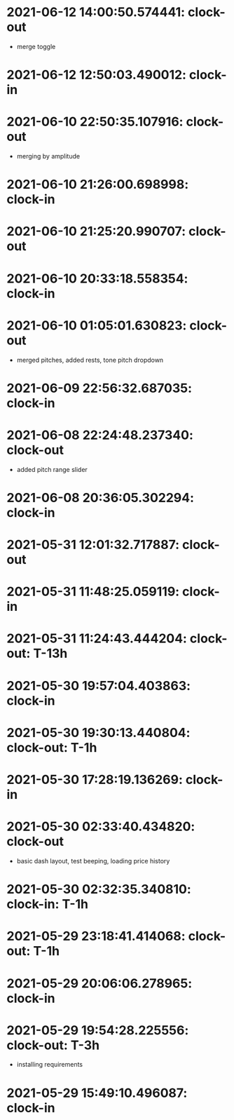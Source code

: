 # 2021-06-12 14:00:50.574441: clock-out

* merge toggle

# 2021-06-12 12:50:03.490012: clock-in

# 2021-06-10 22:50:35.107916: clock-out

* merging by amplitude

# 2021-06-10 21:26:00.698998: clock-in

# 2021-06-10 21:25:20.990707: clock-out


# 2021-06-10 20:33:18.558354: clock-in

# 2021-06-10 01:05:01.630823: clock-out

* merged pitches, added rests, tone pitch dropdown

# 2021-06-09 22:56:32.687035: clock-in

# 2021-06-08 22:24:48.237340: clock-out

* added pitch range slider

# 2021-06-08 20:36:05.302294: clock-in

# 2021-05-31 12:01:32.717887: clock-out


# 2021-05-31 11:48:25.059119: clock-in

# 2021-05-31 11:24:43.444204: clock-out: T-13h 


# 2021-05-30 19:57:04.403863: clock-in

# 2021-05-30 19:30:13.440804: clock-out: T-1h 


# 2021-05-30 17:28:19.136269: clock-in

# 2021-05-30 02:33:40.434820: clock-out

* basic dash layout, test beeping, loading price history

# 2021-05-30 02:32:35.340810: clock-in: T-1h 

# 2021-05-29 23:18:41.414068: clock-out: T-1h 


# 2021-05-29 20:06:06.278965: clock-in

# 2021-05-29 19:54:28.225556: clock-out: T-3h 

* installing requirements


# 2021-05-29 15:49:10.496087: clock-in

